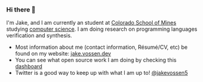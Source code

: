 ### Hi there 👋

<!--
**jakevossen5/jakevossen5** is a ✨ _special_ ✨ repository because its `README.md` (this file) appears on your GitHub profile.

Here are some ideas to get you started:

- 🔭 I’m currently working on ...
- 🌱 I’m currently learning ...
- 👯 I’m looking to collaborate on ...
- 🤔 I’m looking for help with ...
- 💬 Ask me about ...
- 📫 How to reach me: ...
- 😄 Pronouns: ...
- ⚡ Fun fact: ...
-->

I'm Jake, and I am currently an student at [Colorado School of Mines](https://mines.edu) studying [computer science](cs.mines.edu). I am doing research on programming languages verification and synthesis.

- Most information about me (contact information, Résumé/CV, etc) be found on my website: [jake.vossen.dev](https://jake.vossen.dev)
- You can see what open source work I am doing by checking this [dashboard](https://www.notion.so/jakevossen5/Side-Projects-2e6334f96639421793a12e2d0955ee11)
- Twitter is a good way to keep up with what I am up to! [@jakevossen5](https://twitter.com/jakevossen5)
